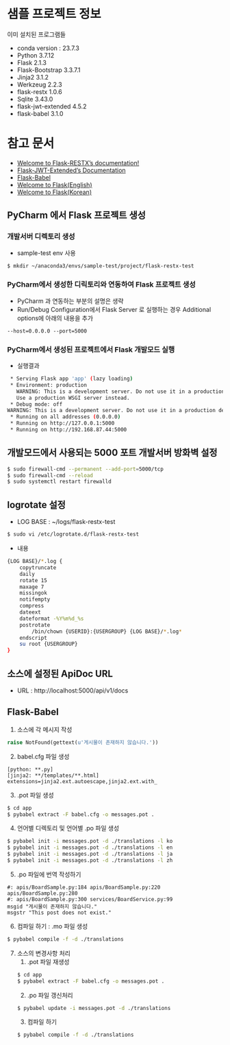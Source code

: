 # 샘플 프로젝트 정보
이미 설치된 프로그램들
* conda version : 23.7.3
* Python 3.7.12
* Flask 2.1.3
* Flask-Bootstrap 3.3.7.1
* Jinja2 3.1.2
* Werkzeug 2.2.3
* flask-restx 1.0.6
* Sqlite 3.43.0
* flask-jwt-extended 4.5.2
* flask-babel 3.1.0

# 참고 문서
- [Welcome to Flask-RESTX’s documentation!](https://flask-restx.readthedocs.io/en/latest/index.html)
- [Flask-JWT-Extended’s Documentation](https://flask-jwt-extended.readthedocs.io/en/stable/)
- [Flask-Babel](https://python-babel.github.io/flask-babel/)
- [Welcome to Flask(English)](https://flask-docs.readthedocs.io/en/latest/)
- [Welcome to Flask(Korean)](https://flask-docs-kr.readthedocs.io/ko/latest/)

## PyCharm 에서 Flask 프로젝트 생성
### 개발서버 디렉토리 생성
* sample-test env 사용

```bash
$ mkdir ~/anaconda3/envs/sample-test/project/flask-restx-test
```

### PyCharm에서 생성한 디릭토리와 연동하여 Flask 프로젝트 생성
* PyCharm 과 연동하는 부분의 설명은 생략
* Run/Debug Configuration에서 Flask Server 로 실행하는 경우 Additional options에 아래의 내용을 추가

```text
--host=0.0.0.0 --port=5000
```

### PyCharm에서 생성된 프로젝트에서 Flask 개발모드 실행
* 실행결과

```bash
 * Serving Flask app 'app' (lazy loading)
 * Environment: production
   WARNING: This is a development server. Do not use it in a production deployment.
   Use a production WSGI server instead.
 * Debug mode: off
WARNING: This is a development server. Do not use it in a production deployment. Use a production WSGI server instead.
 * Running on all addresses (0.0.0.0)
 * Running on http://127.0.0.1:5000
 * Running on http://192.168.87.44:5000
```

## 개발모드에서 사용되는 5000 포트 개발서버 방화벽 설정

```bash
$ sudo firewall-cmd --permanent --add-port=5000/tcp
$ sudo firewall-cmd --reload
$ sudo systemctl restart firewalld
```

## logrotate 설정
* LOG BASE : ~/logs/flask-restx-test

```bash
$ sudo vi /etc/logrotate.d/flask-restx-test
```

* 내용

```bash
{LOG BASE}/*.log {
    copytruncate
    daily
    rotate 15
    maxage 7
    missingok
    notifempty
    compress
    dateext
    dateformat -%Y%m%d_%s
    postrotate
        /bin/chown {USERID}:{USERGROUP} {LOG BASE}/*.log*
    endscript
    su root {USERGROUP}
}
```

## 소스에 설정된 ApiDoc URL
* URL : http://localhost:5000/api/v1/docs

## Flask-Babel

1. 소스에 각 메시지 작성

```python
raise NotFound(gettext(u'게시물이 존재하지 않습니다.'))
```

2. babel.cfg 파일 생성

```text
[python: **.py]
[jinja2: **/templates/**.html]
extensions=jinja2.ext.autoescape,jinja2.ext.with_
```

3. .pot 파일 생성

```bash
$ cd app
$ pybabel extract -F babel.cfg -o messages.pot .
```

4. 언어별 디렉토리 및 언어별 .po 파일 생성

```bash
$ pybabel init -i messages.pot -d ./translations -l ko
$ pybabel init -i messages.pot -d ./translations -l en
$ pybabel init -i messages.pot -d ./translations -l ja
$ pybabel init -i messages.pot -d ./translations -l zh
```

5. .po 파일에 번역 작성하기

```text
#: apis/BoardSample.py:184 apis/BoardSample.py:220 apis/BoardSample.py:280
#: apis/BoardSample.py:300 services/BoardService.py:99
msgid "게시물이 존재하지 않습니다."
msgstr "This post does not exist."
```

6. 컴파일 하기 : .mo 파일 생성

```bash
$ pybabel compile -f -d ./translations
```

7. 소스의 변경사항 처리
   1. .pot 파일 재생성
   ```bash
   $ cd app
   $ pybabel extract -F babel.cfg -o messages.pot .
   ```
   2. .po 파일 갱신처리
   ```bash
   $ pybabel update -i messages.pot -d ./translations
   ```
   3. 컴파일 하기
   ```bash
   $ pybabel compile -f -d ./translations
   ```
